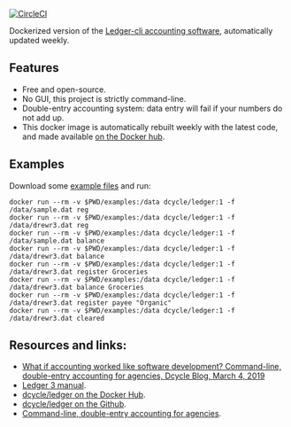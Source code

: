 [![CircleCI](https://circleci.com/gh/dcycle/docker-ledger.svg?style=svg)](https://circleci.com/gh/dcycle/docker-ledger)

Dockerized version of the [Ledger-cli accounting software](https://github.com/ledger/ledger), automatically updated weekly.


Features
-----

* Free and open-source.
* No GUI, this project is strictly command-line.
* Double-entry accounting system: data entry will fail if your numbers do not add up.
* This docker image is automatically rebuilt weekly with the latest code, and made available [on the Docker hub](https://hub.docker.com/r/dcycle/ledger/).

Examples
-----

Download some [example files](https://github.com/dcycle/docker-ledger/tree/master/examples) and run:

    docker run --rm -v $PWD/examples:/data dcycle/ledger:1 -f /data/sample.dat reg
    docker run --rm -v $PWD/examples:/data dcycle/ledger:1 -f /data/drewr3.dat reg
    docker run --rm -v $PWD/examples:/data dcycle/ledger:1 -f /data/sample.dat balance
    docker run --rm -v $PWD/examples:/data dcycle/ledger:1 -f /data/drewr3.dat balance
    docker run --rm -v $PWD/examples:/data dcycle/ledger:1 -f /data/drewr3.dat register Groceries
    docker run --rm -v $PWD/examples:/data dcycle/ledger:1 -f /data/drewr3.dat balance Groceries
    docker run --rm -v $PWD/examples:/data dcycle/ledger:1 -f /data/drewr3.dat register payee "Organic"
    docker run --rm -v $PWD/examples:/data dcycle/ledger:1 -f /data/drewr3.dat cleared

Resources and links:
-----

* [What if accounting worked like software development? Command-line, double-entry accounting for agencies, Dcycle Blog, March 4, 2019](https://blog.dcycle.com/blog/2019-03-04/accounting/)
* [Ledger 3 manual](https://www.ledger-cli.org/3.0/doc/ledger3.html).
* [dcycle/ledger on the Docker Hub](https://hub.docker.com/r/dcycle/ledger/).
* [dcycle/ledger on the Github](https://github.com/dcycle/docker-ledger/).
* [Command-line, double-entry accounting for agencies](https://blog.dcycle.com/blog/2019-03-04).
